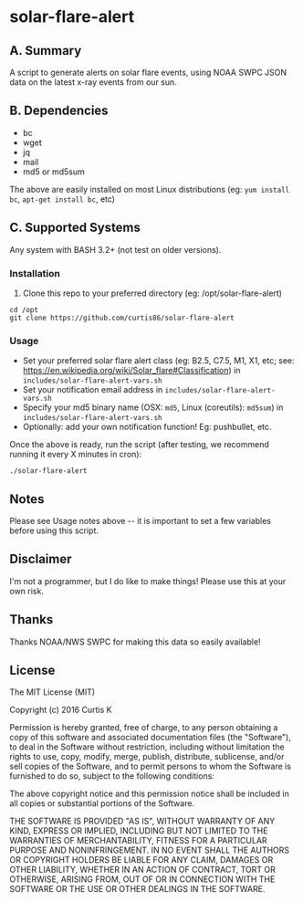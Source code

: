 # solar-flare-alert

## A. Summary

A script to generate alerts on solar flare events, using NOAA SWPC JSON data on the latest x-ray events from our sun.

## B. Dependencies

 * bc
 * wget
 * jq
 * mail
 * md5 or md5sum

The above are easily installed on most Linux distributions (eg: `yum install bc`, `apt-get install bc`, etc)

## C. Supported Systems

Any system with BASH 3.2+ (not test on older versions).

### Installation

1. Clone this repo to your preferred directory (eg: /opt/solar-flare-alert)

  ```
  cd /opt
  git clone https://github.com/curtis86/solar-flare-alert
  ```


### Usage

  * Set your preferred solar flare alert class (eg: B2.5, C7.5, M1, X1, etc; see: https://en.wikipedia.org/wiki/Solar_flare#Classification) in `includes/solar-flare-alert-vars.sh`
  * Set your notification email address in `includes/solar-flare-alert-vars.sh`
  * Specify your md5 binary name (OSX: `md5`, Linux (coreutils): `md5sum`) in `includes/solar-flare-alert-vars.sh`
  * Optionally: add your own notification function! Eg: pushbullet, etc.

  Once the above is ready, run the script (after testing, we recommend running it every X minutes in cron):

```
./solar-flare-alert
```

## Notes

Please see Usage notes above -- it is important to set a few variables before using this script.

## Disclaimer

I'm not a programmer, but I do like to make things! Please use this at your own risk.

## Thanks

Thanks NOAA/NWS SWPC for making this data so easily available!

## License

The MIT License (MIT)

Copyright (c) 2016 Curtis K

Permission is hereby granted, free of charge, to any person obtaining a copy of this software and associated documentation files (the "Software"), to deal in the Software without restriction, including without limitation the rights to use, copy, modify, merge, publish, distribute, sublicense, and/or sell copies of the Software, and to permit persons to whom the Software is furnished to do so, subject to the following conditions:

The above copyright notice and this permission notice shall be included in all copies or substantial portions of the Software.

THE SOFTWARE IS PROVIDED "AS IS", WITHOUT WARRANTY OF ANY KIND, EXPRESS OR IMPLIED, INCLUDING BUT NOT LIMITED TO THE WARRANTIES OF MERCHANTABILITY, FITNESS FOR A PARTICULAR PURPOSE AND NONINFRINGEMENT. IN NO EVENT SHALL THE AUTHORS OR COPYRIGHT HOLDERS BE LIABLE FOR ANY CLAIM, DAMAGES OR OTHER LIABILITY, WHETHER IN AN ACTION OF CONTRACT, TORT OR OTHERWISE, ARISING FROM, OUT OF OR IN CONNECTION WITH THE SOFTWARE OR THE USE OR OTHER DEALINGS IN THE SOFTWARE.
